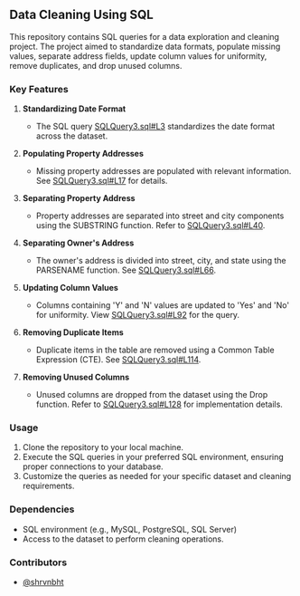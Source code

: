 ## Data Cleaning Using SQL

This repository contains SQL queries for a data exploration and cleaning project. The project aimed to standardize data formats, populate missing values, separate address fields, update column values for uniformity, remove duplicates, and drop unused columns.

### Key Features

1. **Standardizing Date Format**
   - The SQL query [SQLQuery3.sql#L3](https://github.com/shrvnbht/Data-Cleaning-Using-SQL/blob/main/SQLQuery3.sql#L3) standardizes the date format across the dataset.

2. **Populating Property Addresses**
   - Missing property addresses are populated with relevant information. See [SQLQuery3.sql#L17](https://github.com/shrvnbht/Data-Cleaning-Using-SQL/blob/main/SQLQuery3.sql#L17) for details.

3. **Separating Property Address**
   - Property addresses are separated into street and city components using the SUBSTRING function. Refer to [SQLQuery3.sql#L40](https://github.com/shrvnbht/Data-Cleaning-Using-SQL/blob/main/SQLQuery3.sql#L40).

4. **Separating Owner's Address**
   - The owner's address is divided into street, city, and state using the PARSENAME function. See [SQLQuery3.sql#L66](https://github.com/shrvnbht/Data-Cleaning-Using-SQL/blob/main/SQLQuery3.sql#L66).

5. **Updating Column Values**
   - Columns containing 'Y' and 'N' values are updated to 'Yes' and 'No' for uniformity. View [SQLQuery3.sql#L92](https://github.com/shrvnbht/Data-Cleaning-Using-SQL/blob/main/SQLQuery3.sql#L92) for the query.

6. **Removing Duplicate Items**
   - Duplicate items in the table are removed using a Common Table Expression (CTE). See [SQLQuery3.sql#L114](https://github.com/shrvnbht/Data-Cleaning-Using-SQL/blob/main/SQLQuery3.sql#L114).

7. **Removing Unused Columns**
   - Unused columns are dropped from the dataset using the Drop function. Refer to [SQLQuery3.sql#L128](https://github.com/shrvnbht/Data-Cleaning-Using-SQL/blob/main/SQLQuery3.sql#L128) for implementation details.

### Usage
1. Clone the repository to your local machine.
2. Execute the SQL queries in your preferred SQL environment, ensuring proper connections to your database.
3. Customize the queries as needed for your specific dataset and cleaning requirements.

### Dependencies
- SQL environment (e.g., MySQL, PostgreSQL, SQL Server)
- Access to the dataset to perform cleaning operations.

### Contributors
- [@shrvnbht](https://github.com/shrvnbht)
